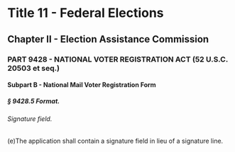 
# Title 11 - Federal Elections
## Chapter II - Election Assistance Commission
### PART 9428 - NATIONAL VOTER REGISTRATION ACT (52 U.S.C. 20503 et seq.)
#### Subpart B - National Mail Voter Registration Form
##### § 9428.5 Format.
###### Signature field.

(e)The application shall contain a signature field in lieu of a signature line.

